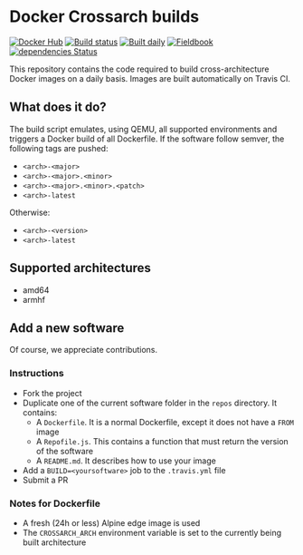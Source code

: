 # Docker Crossarch builds

[![Docker Hub](https://img.shields.io/badge/Docker%20Hub-repositories-0db7ed.svg?style=flat-square)](https://hub.docker.com/r/crossarch/)
[![Build status](https://img.shields.io/travis/docker-crossarch/repos/master.svg?style=flat-square)](https://travis-ci.org/docker-crossarch/repos)
[![Built daily](https://img.shields.io/badge/built-daily-yellow.svg?style=flat-square)](https://travis-ci.org/docker-crossarch/repos/requests)
[![Fieldbook](https://img.shields.io/badge/Fieldbook-versions-orange.svg?style=flat-square)](https://fieldbook.com/books/59c4cd5751a5870300f17e60)
[![dependencies Status](https://img.shields.io/david/docker-crossarch/repos.svg?style=flat-square)](https://david-dm.org/docker-crossarch/repos)

This repository contains the code required to build cross-architecture Docker images on a daily basis.
Images are built automatically on Travis CI.

## What does it do?

The build script emulates, using QEMU, all supported environments and triggers a Docker build of all Dockerfile. If the software follow semver, the following tags are pushed:

* `<arch>-<major>`
* `<arch>-<major>.<minor>`
* `<arch>-<major>.<minor>.<patch>`
* `<arch>-latest`

Otherwise:

* `<arch>-<version>`
* `<arch>-latest`

## Supported architectures

* amd64
* armhf

## Add a new software

Of course, we appreciate contributions.

### Instructions

* Fork the project
* Duplicate one of the current software folder in the `repos` directory. It contains:
  * A `Dockerfile`. It is a normal Dockerfile, except it does not have a `FROM` image
  * A `Repofile.js`. This contains a function that must return the version of the software
  * A `README.md`. It describes how to use your image
* Add a `BUILD=<yoursoftware>` job to the `.travis.yml` file
* Submit a PR

### Notes for Dockerfile

* A fresh (24h or less) Alpine edge image is used
* The `CROSSARCH_ARCH` environment variable is set to the currently being built architecture
